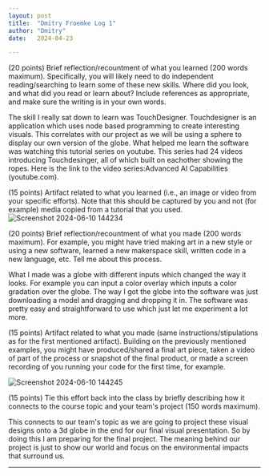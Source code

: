 ```yaml
---
layout: post
title:  "Dmitry Froemke Log 1"
author: "Dmitry"
date:   2024-04-23

---
```


(20 points) Brief reflection/recountment of what you learned (200 words maximum). Specifically, you will likely need to do independent reading/searching to learn some of these new skills. Where did you look, and what did you read or learn about? Include references as appropriate, and make sure the writing is in your own words.
	
 The skill I really sat down to learn was TouchDesigner. Touchdesigner is an application which uses node based programming to create interesting visuals. This correlates with our project as we will be using a sphere to display our own version of the globe. What helped me   learn the software was watching this tutorial series on youtube. This series had 24 videos introducing Touchdesinger, all of which built on eachother showing the ropes. Here is the link to the video series:Advanced AI Capabilities (youtube.com).

(15 points) Artifact related to what you learned (i.e., an image or video from your specific efforts). Note that this should be captured by you and not (for example) media copied from a tutorial that you used.
![Screenshot 2024-06-10 144234](https://github.com/doubletran/engr352/assets/146215674/94f7a330-05cc-4049-a52a-175acba2b6e0)


(20 points) Brief reflection/recountment of what you made (200 words maximum). For example, you might have tried making art in a new style or using a new software, learned a new makerspace skill, written code in a new language, etc. Tell me about this process.

What I made was a globe with different inputs which changed the way it looks. For example you can input a color overlay which inputs a color gradation over the globe. The way I got the globe into the software was just downloading a model and dragging and dropping it in. The software was pretty easy and  straightforward to use which just let me experiment a lot more. 

(15 points) Artifact related to what you made (same instructions/stipulations as for the first mentioned artifact). Building on the previously mentioned examples, you might have produced/shared a final art piece, taken a video of part of the process or snapshot of the final product, or made a screen recording of you running your code for the first time, for example.

![Screenshot 2024-06-10 144245](https://github.com/doubletran/engr352/assets/146215674/df36f4da-0215-4faf-b50d-c7775b4a65e1)

(15 points) Tie this effort back into the class by briefly describing how it connects to the course topic and your team's project (150 words maximum).

This connects to our team's topic as we are going to project these visual designs onto a 3d globe in the end for our final visual presentation. So by doing this I am preparing for the final project. The meaning behind our project is just to show our world and focus on the environmental impacts that surround us.

---
